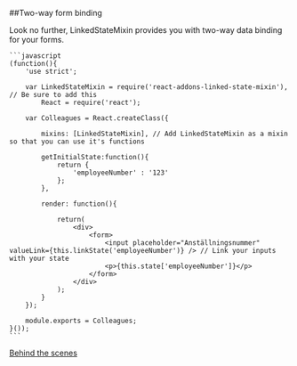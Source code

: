 ##Two-way form binding

Look no further, LinkedStateMixin provides you with two-way data binding for your forms.
    
    ```javascript    
    (function(){
        'use strict';
        
        var LinkedStateMixin = require('react-addons-linked-state-mixin'), // Be sure to add this
            React = require('react');

        var Colleagues = React.createClass({

            mixins: [LinkedStateMixin], // Add LinkedStateMixin as a mixin so that you can use it's functions

            getInitialState:function(){
                return {
                    'employeeNumber' : '123'
                };
            },

            render: function(){

                return(
                    <div>
                        <form>
                            <input placeholder="Anställningsnummer" valueLink={this.linkState('employeeNumber')} /> // Link your inputs with your state
                            <p>{this.state['employeeNumber']}</p>
                        </form>
                    </div>
                );    
            }
        });

        module.exports = Colleagues;
    }());
    ```

[Behind the scenes](https://facebook.github.io/react/docs/two-way-binding-helpers.html)
